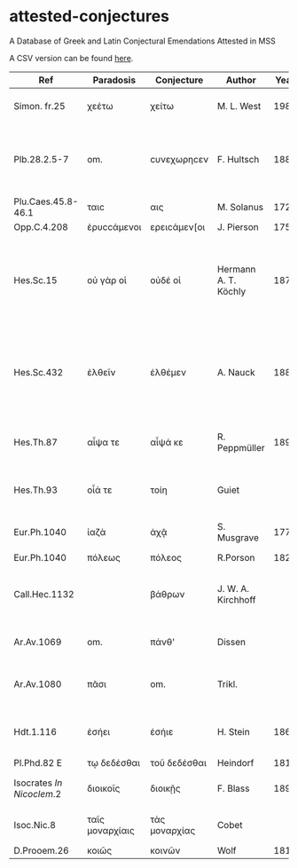 # attested-conjectures
A Database of Greek and Latin Conjectural Emendations Attested in MSS

A CSV version can be found [here](./attested-conjectures.csv).

Ref|Paradosis|Conjecture|Author|Year|Attested Place|Rem.
---|---|---|---|---|---|---
Simon. fr.25|χεέτω|χείτω|M. L. West|1989|Oxy.81.5261|Accented χέιτω on papyrus.
Plb.28.2.5-7|om.|cυνεχωρηcεν|F. Hultsch|1889|Oxy.81.5267|Papyrus reads c]υνεχωρηc[ε; Hultsch supplies verb (omitted in MSS).
Plu.Caes.45.8-46.1|ταιc|αις|M. Solanus|1729|Oxy.81.5270|
Opp.C.4.208|ἐρυccάμενοι|ερειcάμεν[οι|J. Pierson|1752|Oxy.81.5278|
Hes.Sc.15|οὐ γὰρ οἱ|οὐδέ οἱ|Hermann A. T. Köchly|1874|Rainer papyrus- Wessely and Rzach *Studien zur Palaeographie und Papyruskunde I (1901)|
Hes.Sc.432|ἐλθεῖν|ἐλθέμεν|A. Nauck|1889|Rainer papyrus- Wessely and Rzach *Studien zur Palaeographie und Papyruskunde I (1901)|
Hes.Th.87|αἶψα τε|αἶψά κε|R. Peppmüller|1896|Wilcken *Sitzungsb. d. Berl. Akad.* 1887 p. 807|
Hes.Th.93|οἷά τε|τοίη|Guiet||Wilcken *Sitzungsb. d. Berl. Akad.* 1887 p. 807|
Eur.Ph.1040|ἰαζὰ|ἀχᾷ|S. Musgrave|1778|Oxy.2.224|Musgrave conjectured ἀχὰ
Eur.Ph.1040|πόλεως|πόλεος|R.Porson|1824|Oxy.2.224|
Call.Hec.1132||βάθρων|J. W. A. Kirchhoff||Weinberger *Mitth. aus d. Sammlung d. Pap. Erzherzog Rainer* V. 74|Details from Kenyon's article.
Ar.Av.1069|om.|πάνθ'|Dissen||Weil *Revue de Philologie" xiii. 179 (1882)|Editor's details from Weil's article.
Ar.Av.1080|πᾶσι|om.|Trikl.||Weil *Revue de Philologie" xiii. 179 (1882)|Editor's details from Dunbar's edition of Ar.Av.
Hdt.1.116|ἐσήει|ἐσήιε|H. Stein|1869|Munich papyrus - Wilcken *Archiv für Papyrus-forschung* I.471|
Pl.Phd.82 E|τῳ δεδέσθαι|τοῦ δεδέσθαι|Heindorf|1810|Brit.Mus.Pap.488|
Isocrates *In Nicoclem*.2|διοικοῖς|διοικῇς|F. Blass|1891|Schoene in *Mélanges Graux* p.481 ff.|
Isoc.Nic.8|ταῖς μοναρχίαις|τὰς μοναρχίας|Cobet||Schoene in *Mélanges Graux* p.481 ff.|Editor's details from Kenyon's article.
D.Prooem.26|κοιῶς|κοινῶν|Wolf|1812|Oxy.26|
